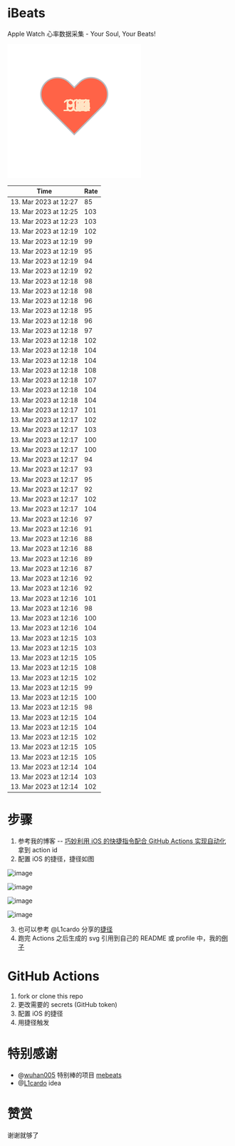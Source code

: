 # iBeats
Apple Watch 心率数据采集 - Your Soul, Your Beats!

![](./files/heart.svg)

<!--START_SECTION:my_heart_rate-->
| Time | Rate | 
 | ---- | ---- | 
| 13. Mar 2023 at 12:27 | 85 |
| 13. Mar 2023 at 12:25 | 103 |
| 13. Mar 2023 at 12:23 | 103 |
| 13. Mar 2023 at 12:19 | 102 |
| 13. Mar 2023 at 12:19 | 99 |
| 13. Mar 2023 at 12:19 | 95 |
| 13. Mar 2023 at 12:19 | 94 |
| 13. Mar 2023 at 12:19 | 92 |
| 13. Mar 2023 at 12:18 | 98 |
| 13. Mar 2023 at 12:18 | 98 |
| 13. Mar 2023 at 12:18 | 96 |
| 13. Mar 2023 at 12:18 | 95 |
| 13. Mar 2023 at 12:18 | 96 |
| 13. Mar 2023 at 12:18 | 97 |
| 13. Mar 2023 at 12:18 | 102 |
| 13. Mar 2023 at 12:18 | 104 |
| 13. Mar 2023 at 12:18 | 104 |
| 13. Mar 2023 at 12:18 | 108 |
| 13. Mar 2023 at 12:18 | 107 |
| 13. Mar 2023 at 12:18 | 104 |
| 13. Mar 2023 at 12:18 | 104 |
| 13. Mar 2023 at 12:17 | 101 |
| 13. Mar 2023 at 12:17 | 102 |
| 13. Mar 2023 at 12:17 | 103 |
| 13. Mar 2023 at 12:17 | 100 |
| 13. Mar 2023 at 12:17 | 100 |
| 13. Mar 2023 at 12:17 | 94 |
| 13. Mar 2023 at 12:17 | 93 |
| 13. Mar 2023 at 12:17 | 95 |
| 13. Mar 2023 at 12:17 | 92 |
| 13. Mar 2023 at 12:17 | 102 |
| 13. Mar 2023 at 12:17 | 104 |
| 13. Mar 2023 at 12:16 | 97 |
| 13. Mar 2023 at 12:16 | 91 |
| 13. Mar 2023 at 12:16 | 88 |
| 13. Mar 2023 at 12:16 | 88 |
| 13. Mar 2023 at 12:16 | 89 |
| 13. Mar 2023 at 12:16 | 87 |
| 13. Mar 2023 at 12:16 | 92 |
| 13. Mar 2023 at 12:16 | 92 |
| 13. Mar 2023 at 12:16 | 101 |
| 13. Mar 2023 at 12:16 | 98 |
| 13. Mar 2023 at 12:16 | 100 |
| 13. Mar 2023 at 12:16 | 104 |
| 13. Mar 2023 at 12:15 | 103 |
| 13. Mar 2023 at 12:15 | 103 |
| 13. Mar 2023 at 12:15 | 105 |
| 13. Mar 2023 at 12:15 | 108 |
| 13. Mar 2023 at 12:15 | 102 |
| 13. Mar 2023 at 12:15 | 99 |
| 13. Mar 2023 at 12:15 | 100 |
| 13. Mar 2023 at 12:15 | 98 |
| 13. Mar 2023 at 12:15 | 104 |
| 13. Mar 2023 at 12:15 | 104 |
| 13. Mar 2023 at 12:15 | 102 |
| 13. Mar 2023 at 12:15 | 105 |
| 13. Mar 2023 at 12:15 | 105 |
| 13. Mar 2023 at 12:14 | 104 |
| 13. Mar 2023 at 12:14 | 103 |
| 13. Mar 2023 at 12:14 | 102 |

<!--END_SECTION:my_heart_rate-->

# 步骤
1. 参考我的博客 -- [巧妙利用 iOS 的快捷指令配合 GitHub Actions 实现自动化](https://github.com/yihong0618/gitblog/issues/198) 拿到 action id
2. 配置 iOS 的捷径，捷径如图

![image](https://user-images.githubusercontent.com/15976103/122154218-0db0b480-ce97-11eb-93bb-5aec07c558dc.png)

![image](https://user-images.githubusercontent.com/15976103/122154236-186b4980-ce97-11eb-8e4b-70551a0391ae.png)

![image](https://user-images.githubusercontent.com/15976103/122154268-2d47dd00-ce97-11eb-902e-3acf292265a9.png)

![image](https://user-images.githubusercontent.com/15976103/122174055-fa144680-ceb4-11eb-9be2-3eb83cd516f7.png)

3. 也可以参考 @L1cardo 分享的[捷径](https://www.icloud.com/shortcuts/6ab6047b459c41ad822ad6b94b1c03d4)
4. 跑完 Actions 之后生成的 svg 引用到自己的 README 或 profile 中，我的[例子](https://github.com/yihong0618) 

# GitHub Actions

1. fork or clone this repo
2. 更改需要的 secrets (GitHub token)
3. 配置 iOS 的捷径
4. 用捷径触发

# 特别感谢
- @[wuhan005](https://github.com/wuhan005) 特别棒的项目 [mebeats](https://github.com/wuhan005/mebeats)
- @[L1cardo](https://github.com/L1cardo) idea

# 赞赏
谢谢就够了
